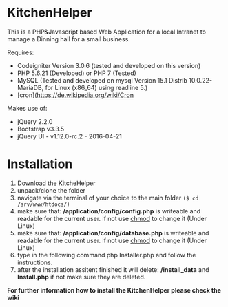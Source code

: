 # KitchenHelper
This is a PHP&Javascript based Web Application for a local Intranet to manage a Dinning hall for a small business.

Requires:
- Codeigniter Version 3.0.6 (tested and developed on this version)
- PHP 5.6.21 (Developed) or PHP 7 (Tested)
- MySQL (Tested and developed on mysql Version 15.1 Distrib 10.0.22-MariaDB, for Linux (x86_64) using readline 5.)
- [cron](https://de.wikipedia.org/wiki/Cron

Makes use of:
- jQuery 2.2.0
- Bootstrap v3.3.5
- jQuery UI - v1.12.0-rc.2 - 2016-04-21

# Installation

1. Download the KitcheHelper
2. unpack/clone the folder
3. navigate via the terminal of your choice to the main folder `($ cd /srv/www/htdocs/)`
4. make sure that: **/application/config/config.php** is writeable and readable for the current user. if not use [chmod](http://www.computerhope.com/unix/uchmod.htm) to change it (Under Linux)
5. make sure that: **/application/config/database.php** is writeable and readable for the current user. if not use [chmod](http://www.computerhope.com/unix/uchmod.htm) to change it (Under Linux)
6. type in the following command php Installer.php and follow the instructions.
7. after the installation assitent finished it will delete: **/install_data** and **Install.php** if not make sure they are deleted.

**For further information how to install the KitchenHelper please check the wiki**









